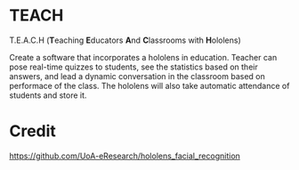 # TEACH
T.E.A.C.H (**T**eaching **E**ducators **A**nd **C**lassrooms with **H**ololens)

Create a software that incorporates a hololens in education. Teacher can pose real-time quizzes to students, see the statistics based on their answers, and lead a dynamic conversation in the classroom based on performace of the class. The hololens will also take automatic attendance of students and store it.

# Credit
https://github.com/UoA-eResearch/hololens_facial_recognition
